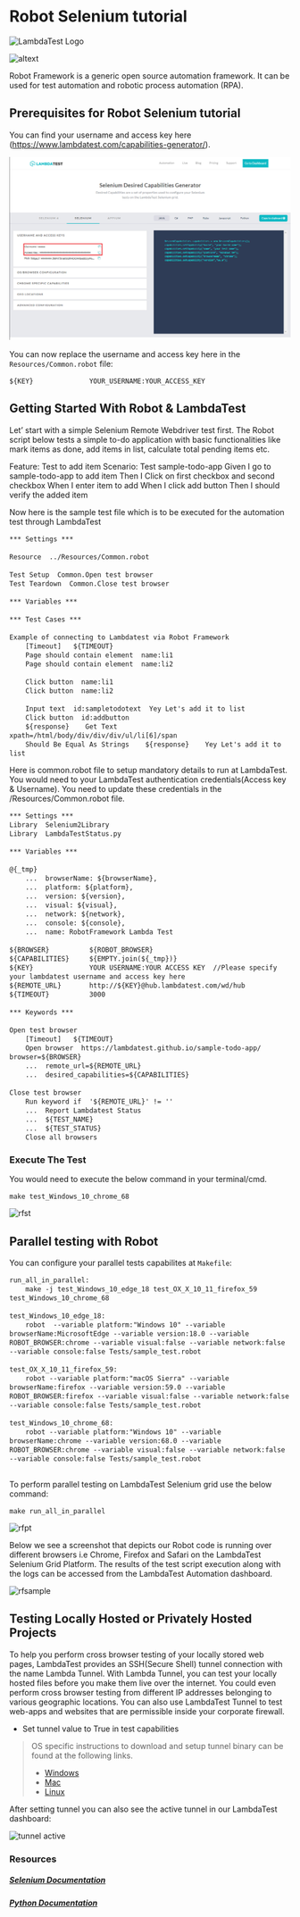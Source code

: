 # Robot Selenium tutorial

![LambdaTest Logo](https://www.lambdatest.com/static/images/logo.svg)


![altext](https://github.com/LambdaTest/Robot-Selenium-Sample/blob/master/tutorial-images/logo.PNG)

Robot Framework is a generic open source automation framework. It can be used for test automation and robotic process automation (RPA).
## Prerequisites for Robot Selenium tutorial 

You can find your username and access key here (https://www.lambdatest.com/capabilities-generator/).

![Username Access](tutorial-images/capability.png)


You can now replace the username and access key here in the `Resources/Common.robot` file: 

```
${KEY}              YOUR_USERNAME:YOUR_ACCESS_KEY
```

## Getting Started With Robot & LambdaTest

Let’ start with a simple Selenium Remote Webdriver test first. The Robot script below tests a simple to-do application with basic functionalities like mark items as done, add items in list, calculate total pending items etc.

Feature: Test to add item Scenario: Test sample-todo-app Given I go to sample-todo-app to add item Then I Click on first checkbox and second checkbox When I enter item to add When I click add button Then I should verify the added item

Now here is the sample test file which is to be executed for the automation test through LambdaTest


```
*** Settings ***

Resource  ../Resources/Common.robot

Test Setup  Common.Open test browser
Test Teardown  Common.Close test browser
 
*** Variables ***

*** Test Cases ***

Example of connecting to Lambdatest via Robot Framework 
	[Timeout]   ${TIMEOUT}
	Page should contain element  name:li1
	Page should contain element  name:li2

	Click button  name:li1	
	Click button  name:li2	
		
	Input text  id:sampletodotext  Yey Let's add it to list
	Click button  id:addbutton
	${response}    Get Text    xpath=/html/body/div/div/div/ul/li[6]/span
	Should Be Equal As Strings    ${response}    Yey Let's add it to list
```


Here is common.robot file to setup mandatory details to run at LambdaTest.
You would need to your LambdaTest authentication credentials(Access key & Username). You need to update these credentials in the /Resources/Common.robot file.

```
*** Settings ***
Library  Selenium2Library
Library  LambdaTestStatus.py

*** Variables ***

@{_tmp}
    ...  browserName: ${browserName},
    ...  platform: ${platform},
    ...  version: ${version},
    ...  visual: ${visual},
    ...  network: ${network},
    ...  console: ${console},
    ...  name: RobotFramework Lambda Test

${BROWSER}          ${ROBOT_BROWSER}
${CAPABILITIES}     ${EMPTY.join(${_tmp})}
${KEY}              YOUR USERNAME:YOUR ACCESS KEY  //Please specify your lambdatest username and access key here
${REMOTE_URL}       http://${KEY}@hub.lambdatest.com/wd/hub
${TIMEOUT}          3000

*** Keywords ***

Open test browser
    [Timeout]   ${TIMEOUT}
    Open browser  https://lambdatest.github.io/sample-todo-app/  browser=${BROWSER}
    ...  remote_url=${REMOTE_URL}
    ...  desired_capabilities=${CAPABILITIES}

Close test browser
    Run keyword if  '${REMOTE_URL}' != ''
    ...  Report Lambdatest Status
    ...  ${TEST_NAME} 
    ...  ${TEST_STATUS} 
    Close all browsers
```

### Execute The Test

You would need to execute the below command in your terminal/cmd.

```
make test_Windows_10_chrome_68
```

![rfst](https://github.com/LambdaTest/Robot-Selenium-Sample/blob/master/tutorial-images/rfst.PNG)

## Parallel testing with Robot

You can configure your parallel tests capabilites at `Makefile`: 


```
run_all_in_parallel:
	make -j test_Windows_10_edge_18 test_OX_X_10_11_firefox_59 test_Windows_10_chrome_68

test_Windows_10_edge_18:
	robot  --variable platform:"Windows 10" --variable browserName:MicrosoftEdge --variable version:18.0 --variable ROBOT_BROWSER:chrome --variable visual:false --variable network:false --variable console:false Tests/sample_test.robot

test_OX_X_10_11_firefox_59:
	robot --variable platform:"macOS Sierra" --variable browserName:firefox --variable version:59.0 --variable ROBOT_BROWSER:firefox --variable visual:false --variable network:false --variable console:false Tests/sample_test.robot

test_Windows_10_chrome_68:
	robot --variable platform:"Windows 10" --variable browserName:chrome --variable version:68.0 --variable ROBOT_BROWSER:chrome --variable visual:false --variable network:false --variable console:false Tests/sample_test.robot
	
```


To perform parallel testing on LambdaTest Selenium grid use the below command:


```
make run_all_in_parallel
```

![rfpt](https://github.com/LambdaTest/Robot-Selenium-Sample/blob/master/tutorial-images/rfpt.PNG)


Below we see a screenshot that depicts our Robot code is running over different browsers i.e Chrome, Firefox and Safari on the LambdaTest Selenium Grid Platform. The results of the test script execution along with the logs can be accessed from the LambdaTest Automation dashboard.

![rfsample](https://github.com/LambdaTest/Robot-Selenium-Sample/blob/master/tutorial-images/rfsample.PNG)


##  Testing Locally Hosted or Privately Hosted Projects

To help you perform cross browser testing of your locally stored web pages, LambdaTest provides an SSH(Secure Shell) tunnel connection with the name Lambda Tunnel. With Lambda Tunnel, you can test your locally hosted files before you make them live over the internet. You could even perform cross browser testing from different IP addresses belonging to various geographic locations. You can also use LambdaTest Tunnel to test web-apps and websites that are permissible inside your corporate firewall.

* Set tunnel value to True in test capabilities
> OS specific instructions to download and setup tunnel binary can be found at the following links.
>    - [Windows](https://www.lambdatest.com/support/docs/display/TD/Local+Testing+For+Windows)
>    - [Mac](https://www.lambdatest.com/support/docs/display/TD/Local+Testing+For+MacOS)
>    - [Linux](https://www.lambdatest.com/support/docs/display/TD/Local+Testing+For+Linux)

After setting tunnel you can also see the active tunnel in our LambdaTest dashboard:


![tunnel active](https://github.com/LambdaTest/Robot-Selenium-Sample/blob/master/tutorial-images/tn.PNG)



### Resources

##### [Selenium Documentation](http://www.seleniumhq.org/docs/)

##### [Python Documentation](https://docs.python.org/2.7/)


